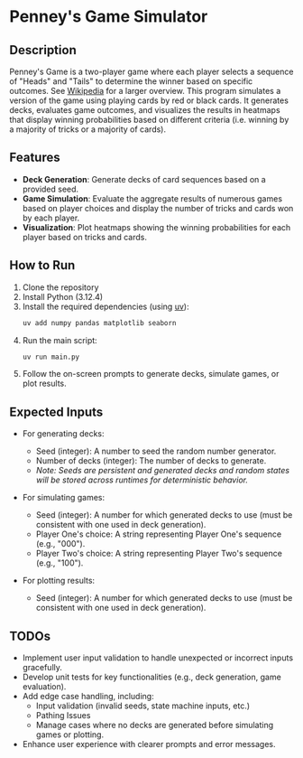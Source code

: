 # Penney's Game Simulator

## Description
Penney's Game is a two-player game where each player selects a sequence of "Heads" and "Tails" to determine the winner based on specific outcomes. See [Wikipedia](https://en.wikipedia.org/wiki/Penney%27s_game) for a larger overview. This program simulates a version of the game using playing cards by red or black cards. It generates decks, evaluates game outcomes, and visualizes the results in heatmaps that display winning probabilities based on different criteria (i.e. winning by a majority of tricks or a majority of cards).

## Features
- **Deck Generation**: Generate decks of card sequences based on a provided seed.
- **Game Simulation**: Evaluate the aggregate results of numerous games based on player choices and display the number of tricks and cards won by each player.
- **Visualization**: Plot heatmaps showing the winning probabilities for each player based on tricks and cards.

## How to Run
1. Clone the repository
2. Install Python (3.12.4)
3. Install the required dependencies (using [uv](https://github.com/astral-sh/uv)):
   ```bash
   uv add numpy pandas matplotlib seaborn
   ```
5. Run the main script:
   ```bash
   uv run main.py
   ```
6. Follow the on-screen prompts to generate decks, simulate games, or plot results.

## Expected Inputs
- For generating decks:
  - Seed (integer): A number to seed the random number generator.
  - Number of decks (integer): The number of decks to generate.
  - _Note: Seeds are persistent and generated decks and random states will be stored across runtimes for deterministic behavior._
  
- For simulating games:
  - Seed (integer): A number for which generated decks to use (must be consistent with one used in deck generation).
  - Player One's choice: A string representing Player One's sequence (e.g., "000").
  - Player Two's choice: A string representing Player Two's sequence (e.g., "100").
  
- For plotting results:
  - Seed (integer): A number for which generated decks to use (must be consistent with one used in deck generation).

## TODOs
- Implement user input validation to handle unexpected or incorrect inputs gracefully.
- Develop unit tests for key functionalities (e.g., deck generation, game evaluation).
- Add edge case handling, including:
  - Input validation (invalid seeds, state machine inputs, etc.)
  - Pathing Issues
  - Manage cases where no decks are generated before simulating games or plotting.
- Enhance user experience with clearer prompts and error messages.

